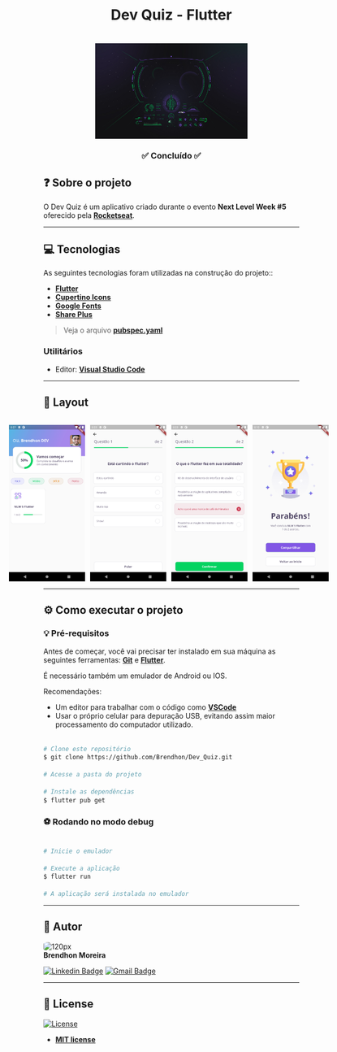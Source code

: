 <h1 align="center">Dev Quiz - Flutter</h1>
<h1 align="center">
    <img align="center" src="assets\images\nlw.jpg" width="300px;" alt="Next Level Week #5"/>
</h1>
<h3 align="center">✅ Concluído ✅</h3>

## ❓ Sobre o projeto

O Dev Quiz é um aplicativo criado durante o evento **Next Level Week #5** oferecido pela **[Rocketseat](https://rocketseat.com.br/)**.

---

## 💻 Tecnologias

As seguintes tecnologias foram utilizadas na construção do projeto::

 - **[Flutter](https://flutter.dev/)**
 - **[Cupertino Icons](https://pub.dev/packages/cupertino_icons)**
 - **[Google Fonts](https://pub.dev/packages/google_fonts)**
 - **[Share Plus](https://pub.dev/packages/share_plus)**

> Veja o arquivo **[pubspec.yaml](https://github.com/Brendhon/Dev_Quiz/blob/main/pubspec.yaml)**

### Utilitários
- Editor:  **[Visual Studio Code](https://code.visualstudio.com/)**
---

## 🎨 Layout

<p align="center" style="display: flex; flex-direction: column; align-items: flex-start; justify-content: center;">
    <p align="center" style="display: flex; align-items: flex-start; justify-content: center;">
    <img alt="Home" style="margin-right: 10px"
    src="assets\images\page1.png" width="150px">
    <img alt="Quiz 1" style="margin-right: 10px" src="assets\images\page2.png" width="150px">
    <img alt="Quiz 2" 
    style="margin-right: 10px" 
    src="assets\images\page3.png" width="150px">
    <img alt="Resultado" style="margin-right: 10px" src="assets\images\page4.png" width="150px">
    </p>
</p>

---
## ⚙️ Como executar o projeto

### 💡 Pré-requisitos

Antes de começar, você vai precisar ter instalado em sua máquina as seguintes ferramentas:
**[Git](https://git-scm.com)** e **[Flutter](https://flutter.dev/)**.<br> 

É necessário também um emulador de Android ou IOS.

Recomendações:
* Um editor para trabalhar com o código como **[VSCode](https://code.visualstudio.com/)**
* Usar o próprio celular para depuração USB, evitando assim maior processamento do computador utilizado.

```bash

# Clone este repositório
$ git clone https://github.com/Brendhon/Dev_Quiz.git

# Acesse a pasta do projeto

# Instale as dependências
$ flutter pub get

```
### ⚽ Rodando no modo debug

```bash

# Inicie o emulador

# Execute a aplicação
$ flutter run

# A aplicação será instalada no emulador

```

---

## 👥 Autor
<img style="border-radius: 20%;" src="https://avatars.githubusercontent.com/u/52840078?v=4" width="120px;" alt="120px"/><br>
**Brendhon Moreira**

[![Linkedin Badge](https://img.shields.io/badge/-Brendhon-blue?style=flat-square&logo=Linkedin&logoColor=white&link=https://www.linkedin.com/in/brendhon-moreira)](https://www.linkedin.com/in/brendhon-moreira)
[![Gmail Badge](https://img.shields.io/badge/-brendhon.e.c.m@gmail.com-c14438?style=flat-square&logo=Gmail&logoColor=white&link=mailto:brendhon.e.c.m@gmail.com)](mailto:brendhon.e.c.m@gmail.com)

---
## 📝 License
[![License](https://img.shields.io/apm/l/vim-mode?color=blue)](http://badges.mit-license.org)

- **[MIT license](https://choosealicense.com/licenses/mit/)**
